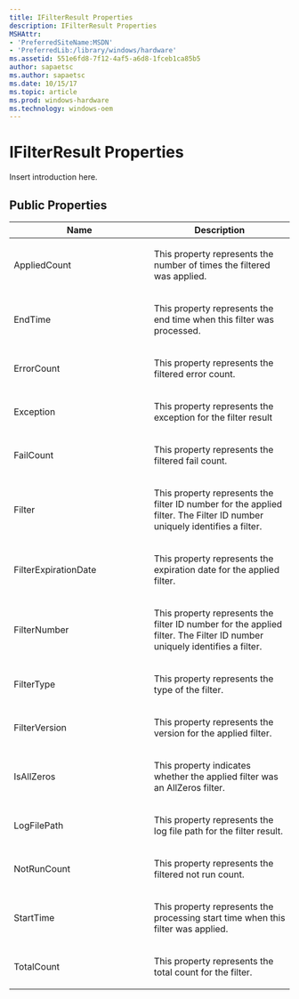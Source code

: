 ```yaml
---
title: IFilterResult Properties
description: IFilterResult Properties
MSHAttr:
- 'PreferredSiteName:MSDN'
- 'PreferredLib:/library/windows/hardware'
ms.assetid: 551e6fd8-7f12-4af5-a6d8-1fceb1ca85b5
author: sapaetsc
ms.author: sapaetsc
ms.date: 10/15/17
ms.topic: article
ms.prod: windows-hardware
ms.technology: windows-oem
---
```


# IFilterResult Properties


Insert introduction here.

## <span id="Public_Properties"></span><span id="public_properties"></span><span id="PUBLIC_PROPERTIES"></span>Public Properties


<table>
<colgroup>
<col width="50%" />
<col width="50%" />
</colgroup>
<thead>
<tr class="header">
<th>Name</th>
<th>Description</th>
</tr>
</thead>
<tbody>
<tr class="odd">
<td><p>AppliedCount</p></td>
<td><p>This property represents the number of times the filtered was applied.</p></td>
</tr>
<tr class="even">
<td><p>EndTime</p></td>
<td><p>This property represents the end time when this filter was processed.</p></td>
</tr>
<tr class="odd">
<td><p>ErrorCount</p></td>
<td><p>This property represents the filtered error count.</p></td>
</tr>
<tr class="even">
<td><p>Exception</p></td>
<td><p>This property represents the exception for the filter result</p></td>
</tr>
<tr class="odd">
<td><p>FailCount</p></td>
<td><p>This property represents the filtered fail count.</p></td>
</tr>
<tr class="even">
<td><p>Filter</p></td>
<td><p>This property represents the filter ID number for the applied filter. The Filter ID number uniquely identifies a filter.</p></td>
</tr>
<tr class="odd">
<td><p>FilterExpirationDate</p></td>
<td><p>This property represents the expiration date for the applied filter.</p></td>
</tr>
<tr class="even">
<td><p>FilterNumber</p></td>
<td><p>This property represents the filter ID number for the applied filter. The Filter ID number uniquely identifies a filter.</p></td>
</tr>
<tr class="odd">
<td><p>FilterType</p></td>
<td><p>This property represents the type of the filter.</p></td>
</tr>
<tr class="even">
<td><p>FilterVersion</p></td>
<td><p>This property represents the version for the applied filter.</p></td>
</tr>
<tr class="odd">
<td><p>IsAllZeros</p></td>
<td><p>This property indicates whether the applied filter was an AllZeros filter.</p></td>
</tr>
<tr class="even">
<td><p>LogFilePath</p></td>
<td><p>This property represents the log file path for the filter result.</p></td>
</tr>
<tr class="odd">
<td><p>NotRunCount</p></td>
<td><p>This property represents the filtered not run count.</p></td>
</tr>
<tr class="even">
<td><p>StartTime</p></td>
<td><p>This property represents the processing start time when this filter was applied.</p></td>
</tr>
<tr class="odd">
<td><p>TotalCount</p></td>
<td><p>This property represents the total count for the filter.</p></td>
</tr>
</tbody>
</table>

 

 

 






